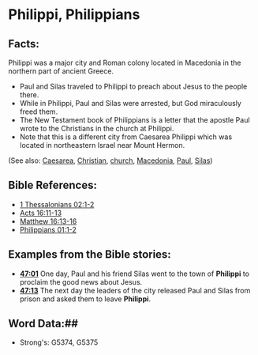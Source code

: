 # Philippi, Philippians #

## Facts: ##

Philippi was a major city and Roman colony located in Macedonia in the northern part of ancient Greece.

 * Paul and Silas traveled to Philippi to preach about Jesus to the people there.
 * While in Philippi, Paul and Silas were arrested, but God miraculously freed them.
 * The New Testament book of Philippians is a letter that the apostle Paul wrote to the Christians in the church at Philippi.
 * Note that this is a different city from Caesarea Philippi which was located in northeastern Israel near Mount Hermon.
 
(See also: [Caesarea](caesarea.md), [Christian](../kt/christian.md), [church](../kt/church.md), [Macedonia](macedonia.md), [Paul](paul.md), [Silas](silas.md))

## Bible References: ##

* [1 Thessalonians 02:1-2](rc://en/tn/help/1th/02/01)
* [Acts 16:11-13](rc://en/tn/help/act/16/11)
* [Matthew 16:13-16](rc://en/tn/help/mat/16/13)
* [Philippians 01:1-2](rc://en/tn/help/php/01/01)

## Examples from the Bible stories: ##

 * __[47:01](rc://en/tn/help/obs/47/01)__ One day, Paul and his friend Silas went to the town of __Philippi__ to proclaim the good news about Jesus. 
 * __[47:13](rc://en/tn/help/obs/47/13)__ The next day the leaders of the city released Paul and Silas from prison and asked them to leave __Philippi__.

## Word Data:##

* Strong's: G5374, G5375
